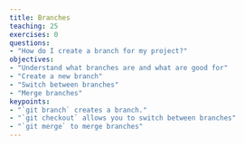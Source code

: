 ```yaml
---
title: Branches
teaching: 25
exercises: 0
questions:
- "How do I create a branch for my project?"
objectives:
- "Understand what branches are and what are good for"
- "Create a new branch"
- "Switch between branches"
- "Merge branches"
keypoints:
- "`git branch` creates a branch."
- "`git checkout` allows you to switch between branches"
- "`git merge` to merge branches"
---
```


